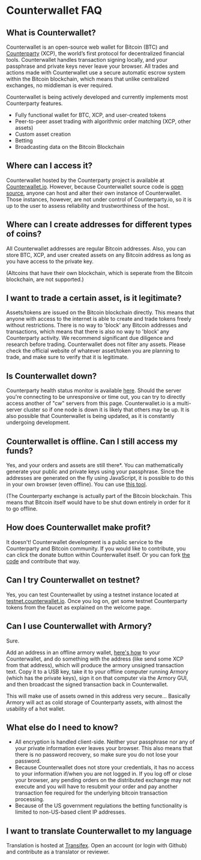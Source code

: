 Counterwallet FAQ
==================

What is Counterwallet?
--------------------------

Counterwallet is an open-source web wallet for Bitcoin (BTC) and [Counterparty](https://github.com/CounterpartyXCP/) (XCP), the world’s first protocol for decentralized financial tools. Counterwallet handles transaction signing locally, and your passphrase and private keys never leave your browser. All trades and actions made with Counterwallet use a secure automatic escrow system within the Bitcoin blockchain, which means that unlike centralized exchanges, no middleman is ever required.

Counterwallet is being actively developed and currently implements most Counterparty features.

- Fully functional wallet for BTC, XCP, and user-created tokens
- Peer-to-peer asset trading with algorithmic order matching (XCP, other assets)
- Custom asset creation
- Betting
- Broadcasting data on the Bitcoin Blockchain

Where can I access it?
--------------------------

Counterwallet hosted by the Counterparty project is available at [Counterwallet.io](https://counterwallet.io/). However, because Counterwallet source code is [open source](https://github.com/CounterpartyXCP/counterwallet/), anyone can host and alter their own instance of Counterwallet. Those instances, however, are not under control of Counterparty.io, so it is up to the user to assess reliability and trustworthiness of the host.

Where can I create addresses for different types of coins?
--------------------------

All Counterwallet addresses are regular Bitcoin addresses. Also, you can store BTC, XCP, and user created assets on any Bitcoin address as long as you have access to the private key.

(Altcoins that have their own blockchain, which is seperate from the Bitcoin blockchain, are not supported.)

I want to trade a certain asset, is it legitimate?
--------------------------

Assets/tokens are issued on the Bitcoin blockchain directly. This means that anyone with access to the internet is able to create and trade tokens freely without restrictions. There is no way to 'block' any Bitcoin addresses and transactions, which means that there is also no way to 'block' any Counterparty activity. We recommend significant due diligence and research before trading. Counterwallet does not filter any assets. Please check the official website of whatever asset/token you are planning to trade, and make sure to verify that it is legitimate. 

Is Counterwallet down?
-----------------------

Counterparty health status monitor is available [here](http://status-backend.counterparty.io/). Should the server you're connecting to be unresponsive or time out, you can try to directly access another of "cw" servers from this page. Counterwallet.io is a multi-server cluster so if one node is down it is likely that others may be up. It is also possible that Counterwallet is being updated, as it is constantly undergoing development.

Counterwallet is offline. Can I still access my funds?
-----------------------

Yes, and your orders and assets are still there*. You can mathematically generate your public and private keys using your passphrase. Since the addresses are generated on the fly using JavaScript, it is possible to do this in your own browser (even offline). You can use [this tool](https://blockscan.com/tool_generatekey). 

(The Counterparty exchange is actually part of the Bitcoin blockchain. This means that Bitcoin itself would have to be shut down entirely in order for it to go offline.

How does Counterwallet make profit?
-----------------------

It doesn't! Counterwallet development is a public service to the Counterparty and Bitcoin community. If you would like to contribute, you can click the donate button within Counterwallet itself. Or you can fork [the code](https://github.com/CounterpartyXCP/counterwallet/) and contribute that way.

Can I try Counterwallet on testnet?
------------------------------------------

Yes, you can test Counterwallet by using a testnet instance located at [testnet.counterwallet.io](https://testnet.counterwallet.io/). Once you log on, get some testnet Counterparty tokens from the faucet as explained on the welcome page.

Can I use Counterwallet with Armory?
------------------------------------------

Sure.

Add an address in an offline armory wallet, [here's how](https://bitcoinarmory.com/about/using-our-wallet/)
to your Counterwallet, and do something with the address (like send some XCP from that address), which will produce the armory unsigned transaction text. Copy it to a USB key, take it to your offline computer running Armory (which has the private keys), sign it on that computer via the Armory GUI, and then broadcast the signed transaction back in Counterwallet.

This will make use of assets owned in this address very secure... Basically Armory will act as cold storage of Counterparty assets, with almost the usability of a hot wallet.

What else do I need to know?
------------------------------

- All encryption is handled client-side. Neither your passphrase nor any of your private information ever leaves your browser. This also means that there is no password recovery, so make sure you do not lose your password.
- Because Counterwallet does not store your credentials, it has no access to your information if/when you are not logged in. If you log off or close your browser, any pending orders on the distributed exchange may not execute and you will have to resubmit your order and pay another transaction fee required for the underlying bitcoin transaction processing.
- Because of the US government regulations the betting functionality is limited to non-US-based client IP addresses.

I want to translate Counterwallet to my language
-------------------------------------------------

Translation is hosted at [Transifex](https://www.transifex.com/organization/counterparty/dashboard/counterwallet). Open an account (or login with
Github) and contribute as a translator or reviewer.
